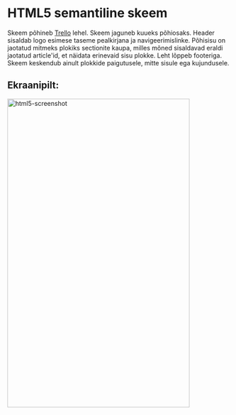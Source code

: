 # HTML5 semantiline skeem

Skeem põhineb [Trello](https://trello.com) lehel. Skeem jaguneb kuueks põhiosaks. Header sisaldab logo esimese taseme pealkirjana ja navigeerimislinke. Põhisisu on jaotatud mitmeks plokiks sectionite kaupa, milles mõned sisaldavad eraldi jaotatud article'id, et näidata erinevaid sisu plokke. Leht lõppeb footeriga. Skeem keskendub ainult plokkide paigutusele, mitte sisule ega kujundusele.

## Ekraanipilt:

<img width="411" height="695" alt="html5-screenshot" src="https://github.com/user-attachments/assets/486d1253-8174-4f46-9c7f-6a01f374d5a4" />
